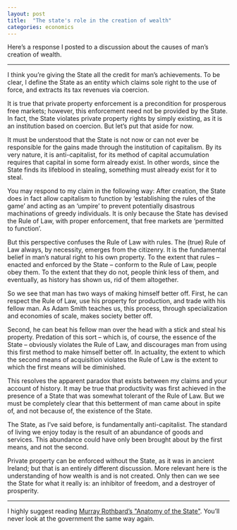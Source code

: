 ```yaml
---
layout: post
title:  "The state's role in the creation of wealth"
categories: economics
---
```


Here’s a response I posted to a discussion about the causes of man’s creation of wealth.

----------------------

I think you’re giving the State all the credit for man’s achievements. To be clear, I define the State as an entity which claims sole right to the use of force, and extracts its tax revenues via coercion.

It is true that private property enforcement is a precondition for prosperous free markets; however, this enforcement need not be provided by the State. In fact, the State violates private property rights by simply existing, as it is an institution based on coercion. But let’s put that aside for now.

It must be understood that the State is not now or can not ever be responsible for the gains made through the institution of capitalism. By its very nature, it is anti-capitalist, for its method of capital accumulation requires that capital in some form already exist. In other words, since the State finds its lifeblood in stealing, something must already exist for it to steal.

You may respond to my claim in the following way: After creation, the State does in fact allow capitalism to function by ‘establishing the rules of the game’ and acting as an ‘umpire’ to prevent potentially disastrous machinations of greedy individuals. It is only because the State has devised the Rule of Law, with proper enforcement, that free markets are ‘permitted to function’.

But this perspective confuses the Rule of Law with rules. The (true) Rule of Law always, by necessity, emerges from the citizenry. It is the fundamental belief in man’s natural right to his own property. To the extent that rules – enacted and enforced by the State – conform to the Rule of Law, people obey them. To the extent that they do not, people think less of them, and eventually, as history has shown us, rid of them altogether.

So we see that man has two ways of making himself better off. First, he can respect the Rule of Law, use his property for production, and trade with his fellow man. As Adam Smith teaches us, this process, through specialization and economies of scale, makes society better off.

Second, he can beat his fellow man over the head with a stick and steal his property. Predation of this sort – which is, of course, the essence of the State – obviously violates the Rule of Law, and discourages man from using this first method to make himself better off. In actuality, the extent to which the second means of acquisition violates the Rule of Law is the extent to which the first means will be diminished.

This resolves the apparent paradox that exists between my claims and your account of history. It may be true that productivity was first achieved in the presence of a State that was somewhat tolerant of the Rule of Law. But we must be completely clear that this betterment of man came about in spite of, and not because of, the existence of the State.

The State, as I’ve said before, is fundamentally anti-capitalist. The standard of living we enjoy today is the result of an abundance of goods and services. This abundance could have only been brought about by the first means, and not the second.

Private property can be enforced without the State, as it was in ancient Ireland; but that is an entirely different discussion. More relevant here is the understanding of how wealth is and is not created. Only then can we see the State for what it really is: an inhibitor of freedom, and a destroyer of prosperity.

--------------------

I highly suggest reading [Murray Rothbard’s "Anatomy of the State"](http://mises.org/easaran/chap3.asp). You’ll never look at the government the same way again.